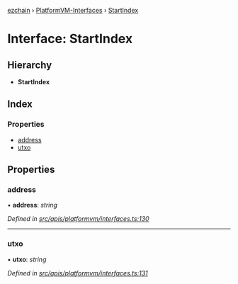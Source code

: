 [ezchain](../README.md) › [PlatformVM-Interfaces](../modules/platformvm_interfaces.md) › [StartIndex](platformvm_interfaces.startindex.md)

# Interface: StartIndex

## Hierarchy

* **StartIndex**

## Index

### Properties

* [address](platformvm_interfaces.startindex.md#address)
* [utxo](platformvm_interfaces.startindex.md#utxo)

## Properties

###  address

• **address**: *string*

*Defined in [src/apis/platformvm/interfaces.ts:130](https://github.com/EZChain-core/ezchainjs/blob/5511161/src/apis/platformvm/interfaces.ts#L130)*

___

###  utxo

• **utxo**: *string*

*Defined in [src/apis/platformvm/interfaces.ts:131](https://github.com/EZChain-core/ezchainjs/blob/5511161/src/apis/platformvm/interfaces.ts#L131)*
